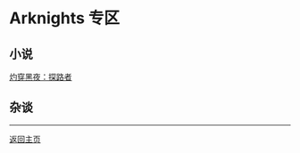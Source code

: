 # Arknights 专区

## 小说
[灼穿黑夜：探路者](novels/illuminate-the-night/pathfinders/table-of-contents)

## 杂谈

<hr>

[返回主页](https://shane-xue.github.io)
